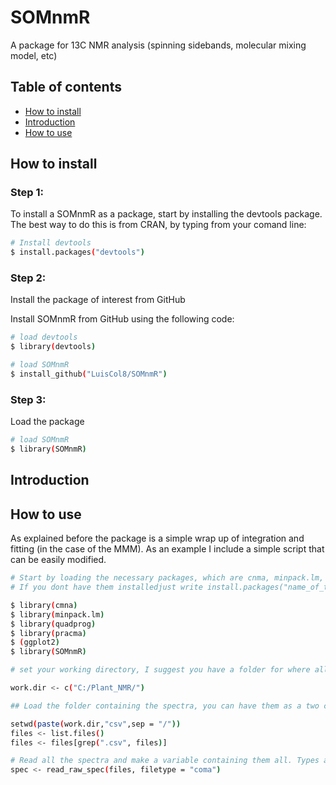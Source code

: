 # SOMnmR
A package for 13C NMR analysis (spinning sidebands, molecular mixing model, etc)

## Table of contents
* [How to install](##How-to-install)
* [Introduction](##Introduction)
* [How to use](##How-to-use)

## How to install

### Step 1: 
To install a SOMnmR as a package, start by installing the devtools package. The best way to do this is from CRAN, by typing from your comand line:

```bash
# Install devtools
$ install.packages("devtools")
```

### Step 2: 
Install the package of interest from GitHub

Install SOMnmR from GitHub using the following code:

```bash
# load devtools
$ library(devtools)

# load SOMnmR
$ install_github("LuisCol8/SOMnmR")
```

 
### Step 3: 
Load the package
	
```bash
# load SOMnmR
$ library(SOMnmR)

```

## Introduction

## How to use

As explained before the package is a simple wrap up of integration and fitting (in the case of the MMM). As an example I include a simple script that can be easily modified.

```bash
# Start by loading the necessary packages, which are cnma, minpack.lm, quadprog, pracma and ggplot2. 
# If you dont have them installedjust write install.packages("name_of_the_package_you_are_missing")

$ library(cmna)
$ library(minpack.lm)
$ library(quadprog)
$ library(pracma)
$ (ggplot2)
$ library(SOMnmR)

# set your working directory, I suggest you have a folder for where all the integrals are placed, a folder for the C:N data and a folder for the plots

work.dir <- c("C:/Plant_NMR/")

## Load the folder containing the spectra, you can have them as a two column file with the ppm and the intensity in each column

setwd(paste(work.dir,"csv",sep = "/"))
files <- list.files()
files <- files[grep(".csv", files)]

# Read all the spectra and make a variable containing them all. Types accepted: "Bruker", "coma", "tab"
spec <- read_raw_spec(files, filetype = "coma")


```





